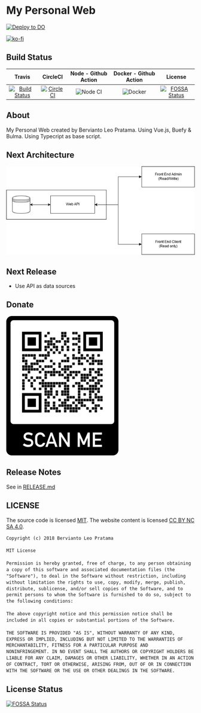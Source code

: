 # My Personal Web

[![Deploy to DO](https://mp-assets1.sfo2.digitaloceanspaces.com/deploy-to-do/do-btn-blue.svg)](https://cloud.digitalocean.com/apps/new?repo=https://github.com/bervProject/my-personal-web/tree/master)

[![ko-fi](https://www.ko-fi.com/img/githubbutton_sm.svg)](https://ko-fi.com/I2I2YXS8)

## Build Status

|                                                                  Travis                                                                   |                                                               CircleCI                                                                |                                   Node - Github Action                                   |                                Docker - Github Action                                |                                                                                                        License                                                                                                         |
| :---------------------------------------------------------------------------------------------------------------------------------------: | :-----------------------------------------------------------------------------------------------------------------------------------: | :--------------------------------------------------------------------------------------: | :----------------------------------------------------------------------------------: | :--------------------------------------------------------------------------------------------------------------------------------------------------------------------------------------------------------------------: |
| [![Build Status](https://travis-ci.org/bervProject/my-personal-web.svg?branch=master)](https://travis-ci.org/bervProject/my-personal-web) | [![CircleCI](https://circleci.com/gh/bervProject/my-personal-web.svg?style=svg)](https://circleci.com/gh/bervProject/my-personal-web) | ![Node CI](https://github.com/bervProject/my-personal-web/workflows/Node%20CI/badge.svg) | ![Docker](https://github.com/bervProject/my-personal-web/workflows/Docker/badge.svg) | [![FOSSA Status](https://app.fossa.io/api/projects/git%2Bgithub.com%2FbervProject%2Fmy-personal-web.svg?type=shield)](https://app.fossa.io/projects/git%2Bgithub.com%2FbervProject%2Fmy-personal-web?ref=badge_shield) |

## About

My Personal Web created by Bervianto Leo Pratama. Using Vue.js, Buefy & Bulma. Using Typecript as base script.

## Next Architecture

![Architecture](images/arch-1.png)

## Next Release

- Use API as data sources

## Donate

![QR Bitcoin](https://raw.githubusercontent.com/berviantoleo/mycapturepicrepo/master/frame.png)

## Release Notes

See in [RELEASE.md](RELEASE.md)

## LICENSE

The source code is licensed [MIT](http://opensource.org/licenses/mit-license.php). The website content is licensed [CC BY NC SA 4.0](http://creativecommons.org/licenses/by-nc-sa/4.0/).

```markdown
Copyright (c) 2018 Bervianto Leo Pratama

MIT License

Permission is hereby granted, free of charge, to any person obtaining
a copy of this software and associated documentation files (the
"Software"), to deal in the Software without restriction, including
without limitation the rights to use, copy, modify, merge, publish,
distribute, sublicense, and/or sell copies of the Software, and to
permit persons to whom the Software is furnished to do so, subject to
the following conditions:

The above copyright notice and this permission notice shall be
included in all copies or substantial portions of the Software.

THE SOFTWARE IS PROVIDED "AS IS", WITHOUT WARRANTY OF ANY KIND,
EXPRESS OR IMPLIED, INCLUDING BUT NOT LIMITED TO THE WARRANTIES OF
MERCHANTABILITY, FITNESS FOR A PARTICULAR PURPOSE AND
NONINFRINGEMENT. IN NO EVENT SHALL THE AUTHORS OR COPYRIGHT HOLDERS BE
LIABLE FOR ANY CLAIM, DAMAGES OR OTHER LIABILITY, WHETHER IN AN ACTION
OF CONTRACT, TORT OR OTHERWISE, ARISING FROM, OUT OF OR IN CONNECTION
WITH THE SOFTWARE OR THE USE OR OTHER DEALINGS IN THE SOFTWARE.
```

## License Status

[![FOSSA Status](https://app.fossa.io/api/projects/git%2Bgithub.com%2FbervProject%2Fmy-personal-web.svg?type=large)](https://app.fossa.io/projects/git%2Bgithub.com%2FbervProject%2Fmy-personal-web?ref=badge_large)
